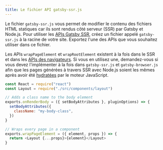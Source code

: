 ```yaml
---
title: Le fichier API gatsby-ssr.js
---
```


Le fichier `gatsby-ssr.js` vous permet de modifier le contenu des fichiers HTML statiques car ils sont rendus côté serveur (SSR) par Gatsby et Node.js. Pour utiliser les [APIs Gatsby SSR](/docs/ssr-apis/), créez un fichier appelé `gatsby-ssr.js` à la racine de votre site. Exportez l'une des APIs que vous souhaitez utiliser dans ce fichier.

Les APIs `wrapPageElement` et `wrapRootElement` existent à la fois dans le SSR et dans les [APIs des navigateurs](/docs/browser-apis). Si vous en utilisez une, demandez-vous si vous devez l'implémenter à la fois dans `gatsby-ssr.js` et `gatsby-browser.js` afin que les pages générées à travers SSR avec Node.js soient les mêmes après avoir été [hydratées](/docs/glossary#hydration) par le moteur JavaScript.

```jsx:title=gatsby-ssr.js
const React = require("react")
const Layout = require("./src/components/layout")

// Adds a class name to the body element
exports.onRenderBody = ({ setBodyAttributes }, pluginOptions) => {
  setBodyAttributes({
    className: "my-body-class",
  })
}

// Wraps every page in a component
exports.wrapPageElement = ({ element, props }) => {
  return <Layout {...props}>{element}</Layout>
}
```
